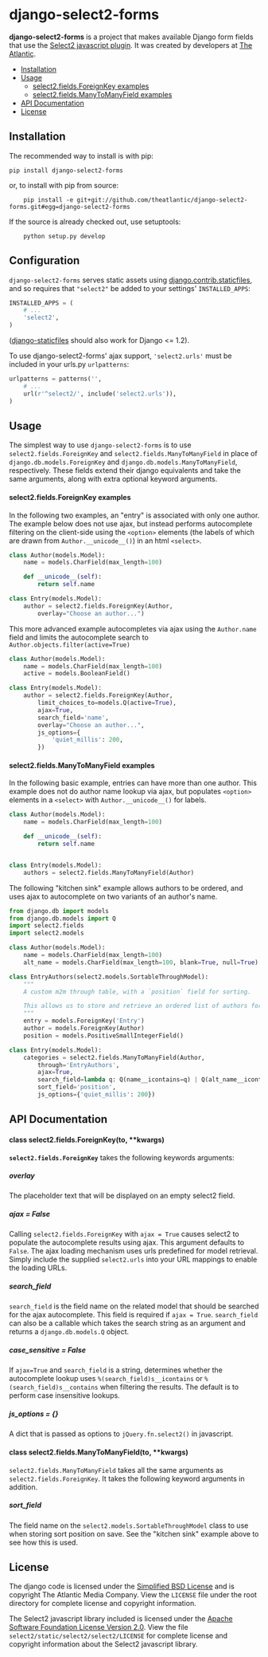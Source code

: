 django-select2-forms
====================

**django-select2-forms** is a project that makes available Django form fields that
use the [Select2 javascript plugin](http://ivaynberg.github.com/select2/). It was
created by developers at [The Atlantic](http://www.theatlantic.com/).

* [Installation](#installation)
* [Usage](#usage)
   * [select2.fields.ForeignKey examples](#select2fieldsforeignkey-examples)
   * [select2.fields.ManyToManyField examples](#select2fieldsmanyomanyfield-examples)
* [API Documentation](#api-documentation)
* [License](#license)

Installation
------------

The recommended way to install is with pip:

    pip install django-select2-forms

or, to install with pip from source:

        pip install -e git+git://github.com/theatlantic/django-select2-forms.git#egg=django-select2-forms

If the source is already checked out, use setuptools:

        python setup.py develop

Configuration
-------------

`django-select2-forms` serves static assets using [django.contrib.staticfiles](https://docs.djangoproject.com/en/1.5/howto/static-files/), and so requires that `"select2"` be added to your settings' `INSTALLED_APPS`:

```python
INSTALLED_APPS = (
    # ...
    'select2',
)
```

([django-staticfiles](http://django-staticfiles.readthedocs.org/en/latest/) should also work for Django <= 1.2).

To use django-select2-forms' ajax support, `'select2.urls'` must be included in your urls.py `urlpatterns`:

```python
urlpatterns = patterns('',
    # ...
    url(r'^select2/', include('select2.urls')),
)
```

Usage
-----

The simplest way to use `django-select2-forms` is to use `select2.fields.ForeignKey` and `select2.fields.ManyToManyField` in place of `django.db.models.ForeignKey` and `django.db.models.ManyToManyField`, respectively. These fields extend their django equivalents and take the same arguments, along with extra optional keyword arguments.

#### select2.fields.ForeignKey examples

In the following two examples, an "entry" is associated with only one author. The example below does not use ajax, but instead performs autocomplete filtering on the client-side using the `<option>` elements (the labels of which are drawn from `Author.__unicode__()`) in an html `<select>`.

```python
class Author(models.Model):
    name = models.CharField(max_length=100)

    def __unicode__(self):
        return self.name

class Entry(models.Model):
    author = select2.fields.ForeignKey(Author,
        overlay="Choose an author...")
```

This more advanced example autocompletes via ajax using the `Author.name` field and limits the autocomplete search to `Author.objects.filter(active=True)`

```python
class Author(models.Model):
    name = models.CharField(max_length=100)
    active = models.BooleanField()

class Entry(models.Model):
    author = select2.fields.ForeignKey(Author,
        limit_choices_to=models.Q(active=True),
        ajax=True,
        search_field='name',
        overlay="Choose an author...",
        js_options={
            'quiet_millis': 200,
        })
```

#### select2.fields.ManyToManyField examples

In the following basic example, entries can have more than one author. This
example does not do author name lookup via ajax, but populates `<option>` elements in a `<select>` with `Author.__unicode__()` for labels.

```python
class Author(models.Model):
    name = models.CharField(max_length=100)

    def __unicode__(self):
        return self.name


class Entry(models.Model):
    authors = select2.fields.ManyToManyField(Author)
```

The following "kitchen sink" example allows authors to be ordered, and uses ajax to autocomplete on two variants of an author's name.

```python
from django.db import models
from django.db.models import Q
import select2.fields
import select2.models

class Author(models.Model):
    name = models.CharField(max_length=100)
    alt_name = models.CharField(max_length=100, blank=True, null=True)

class EntryAuthors(select2.models.SortableThroughModel):
    """
    A custom m2m through table, with a `position` field for sorting.

    This allows us to store and retrieve an ordered list of authors for an entry.
    """
    entry = models.ForeignKey('Entry')
    author = models.ForeignKey(Author)
    position = models.PositiveSmallIntegerField()

class Entry(models.Model):
    categories = select2.fields.ManyToManyField(Author,
        through='EntryAuthors',
        ajax=True,
        search_field=lambda q: Q(name__icontains=q) | Q(alt_name__icontains=q),
        sort_field='position',
        js_options={'quiet_millis': 200})
```

API Documentation
-----------------

#### class select2.fields.ForeignKey(to, **kwargs)

<b>`select2.fields.ForeignKey`</b> takes the following keywords arguments:

##### overlay

The placeholder text that will be displayed on an empty select2 field.

##### ajax = False

Calling `select2.fields.ForeignKey` with `ajax = True` causes select2 to populate the autocomplete results using ajax. This argument defaults to `False`.
The ajax loading mechanism uses urls predefined for model retrieval. Simply include the supplied `select2.urls` into your URL mappings to enable the loading URLs.

##### search_field

`search_field` is the field name on the related model that should be searched for the ajax autocomplete. This field is required if `ajax = True`. `search_field` can also be a callable which takes the search string as an argument and returns a `django.db.models.Q` object. 


##### case_sensitive = False

If `ajax=True` and `search_field` is a string, determines whether the autocomplete lookup uses `%(search_field)s__icontains` or `%(search_field)s__contains` when filtering the results. The default is to perform case insensitive lookups.

##### js_options = {}

A dict that is passed as options to `jQuery.fn.select2()` in javascript.

#### class select2.fields.ManyToManyField(to, **kwargs)

`select2.fields.ManyToManyField` takes all the same arguments as `select2.fields.ForeignKey`. It takes the following keyword arguments in addition.

##### sort_field

The field name on the `select2.models.SortableThroughModel` class to use when storing sort position on save. See the "kitchen sink" example above to see how this is used.


License
-------
The django code is licensed under the
[Simplified BSD License](http://opensource.org/licenses/BSD-2-Clause) and
is copyright The Atlantic Media Company. View the `LICENSE` file under the
root directory for complete license and copyright information.

The Select2 javascript library included is licensed under the
[Apache Software Foundation License Version 2.0](http://www.apache.org/licenses/LICENSE-2.0).
View the file `select2/static/select2/select2/LICENSE` for complete license
and copyright information about the Select2 javascript library.
